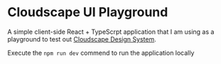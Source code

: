 # Cloudscape UI Playground

A simple client-side React + TypeScrpt application that I am using as a playground to test out [Cloudscape Design System](https://cloudscape.design).

Execute the `npm run dev` commend to run the application locally